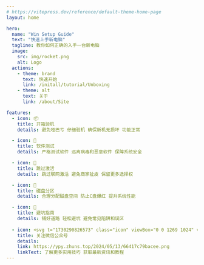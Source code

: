 ```yaml
---
# https://vitepress.dev/reference/default-theme-home-page
layout: home

hero:
  name: "Win Setup Guide"
  text: "快速上手新电脑"
  tagline: 教你如何正确的入手一台新电脑
  image:
    src: img/rocket.png
    alt: Logo
  actions:
    - theme: brand
      text: 快速开始
      link: /initall/tutorial/Unboxing
    - theme: alt
      text: 关于
      link: /about/Site

features:
  - icon: 📦
    title: 开箱验机
    details: 避免哑巴亏 仔细验机 确保新机无损坏 功能正常

  - icon: 🎰
    title: 软件测试
    details: 严格测试软件 远离病毒和恶意软件 保障系统安全

  - icon: 🎲
    title: 跳过激活
    details: 跳过联网激活 避免商家扯皮 保留更多选择权

  - icon: 💾
    title: 磁盘分区
    details: 合理分配磁盘空间 防止C盘爆红 提升系统性能

  - icon: 🧸
    title: 避坑指南
    details: 铺好道路 轻松避坑 避免常见陷阱和误区
  
  - icon: <svg t="1730290826573" class="icon" viewBox="0 0 1269 1024" version="1.1" xmlns="http://www.w3.org/2000/svg" p-id="4470" width="35" height="35"><path d="M827.392 360.448c8.192 0 13.653333 0 21.845333 2.730667-32.768-133.802667-174.762667-232.106667-344.064-232.106667-196.608 0-352.256 131.072-352.256 294.912 0 95.573333 54.613333 182.954667 139.264 234.837333l-32.768 87.381334 120.149334-49.152c38.229333 13.653333 81.92 21.845333 128.341333 21.845333 10.922667 0 21.845333 0 32.768-2.730667-13.653333-27.306667-21.845333-60.074667-21.845333-95.573333-2.730667-144.725333 133.802667-262.144 308.565333-262.144zM628.053333 267.605333c32.768 0 57.344 21.845333 57.344 49.152s-24.576 49.152-57.344 49.152-57.344-21.845333-57.344-49.152 24.576-49.152 57.344-49.152z m-245.76 98.304c-32.768 0-57.344-21.845333-57.344-49.152s24.576-49.152 57.344-49.152 57.344 21.845333 57.344 49.152-27.306667 49.152-57.344 49.152z" fill="#00B309" p-id="4471"></path><path d="M1125.034667 630.784c0-136.533333-131.072-248.490667-292.181334-248.490667-161.109333 0-292.181333 109.226667-292.181333 248.490667 0 136.533333 131.072 248.490667 292.181333 248.490667 38.229333 0 73.728-8.192 109.226667-19.114667l98.304 38.229333-27.306667-73.728c68.266667-43.690667 114.688-114.688 111.957334-193.877333z m-398.677334-40.96c-24.576 0-46.421333-16.384-46.421333-38.229333 0-21.845333 21.845333-38.229333 46.421333-38.229334s46.421333 16.384 46.421334 38.229334c0 19.114667-21.845333 38.229333-46.421334 38.229333z m202.069334 0c-24.576 0-46.421333-16.384-46.421334-38.229333 0-21.845333 21.845333-38.229333 46.421334-38.229334 24.576 0 46.421333 16.384 46.421333 38.229334 0 19.114667-21.845333 38.229333-46.421333 38.229333z" fill="#00B309" p-id="4472"></path></svg>
    title: 关注微信公众号
    details: 
    link: https://ypy.zhuns.top/2024/05/13/66417c79bacee.png
    linkText: 了解更多实用技巧 获取最新资讯和教程
---
```

